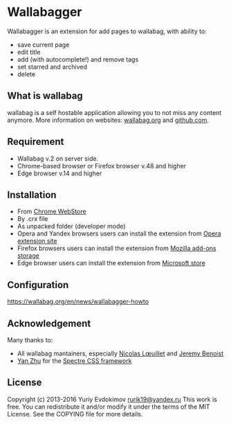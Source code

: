 # Wallabagger

Wallabagger is an extension for add pages to wallabag, with ability to:

- save current page
- edit title
- add (with autocomplete!) and remove tags
- set starred and  archived
- delete

## What is wallabag

wallabag is a self hostable application allowing you to not miss any content anymore.
More information on websites: [wallabag.org](https://wallabag.org) and [github.com](https://github.com/wallabag/wallabag).

## Requirement

- Wallabag v.2 on server side.
- Chrome-based browser or Firefox browser v.48 and higher
- Edge browser v.14 and higher

## Installation

- From [Chrome WebStore](https://chrome.google.com/webstore/detail/wallabagger/gbmgphmejlcoihgedabhgjdkcahacjlj)
- By .crx file
- As unpacked folder (developer mode)
- Opera and Yandex browsers users can install the extension from [Opera extension site](https://addons.opera.com/ru/extensions/details/wallabagger/)
- Firefox browsers users can install the extension from [Mozilla add-ons storage](https://addons.mozilla.org/en-US/firefox/addon/wallabagger/)
- Edge browser users can install the extension from [Microsoft store](https://www.microsoft.com/en-us/store/p/wallabagger/9p41cnlppmfz)

## Configuration

<https://wallabag.org/en/news/wallabagger-howto>

## Acknowledgement

Many thanks to:

- All wallabag mantainers, especially [Nicolas Lœuillet](https://github.com/nicosomb) and [Jeremy Benoist](https://github.com/j0k3r)
- [Yan Zhu](https://github.com/picturepan2) for the [Spectre CSS framework](https://github.com/picturepan2/spectre)

## License

Copyright (c) 2013-2016 Yuriy Evdokimov <rurik19@yandex.ru>
This work is free. You can redistribute it and/or modify it under the
terms of the MIT License. See the COPYING file for more details.
